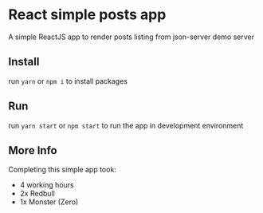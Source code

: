 # React simple posts app
A simple ReactJS app to render posts listing from json-server demo server

## Install
run `yarn` or `npm i` to install packages

## Run
run `yarn start` or `npm start` to run the app in development environment

## More Info
Completing this simple app took:
- 4 working hours
- 2x Redbull
- 1x Monster (Zero)
